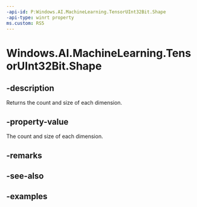 ```yaml
---
-api-id: P:Windows.AI.MachineLearning.TensorUInt32Bit.Shape
-api-type: winrt property
ms.custom: RS5
---
```


<!-- Property syntax.
public IVectorView<long> Shape { get; }
-->

# Windows.AI.MachineLearning.TensorUInt32Bit.Shape

## -description
Returns the count and size of each dimension.

## -property-value
The count and size of each dimension.

## -remarks

## -see-also

## -examples

